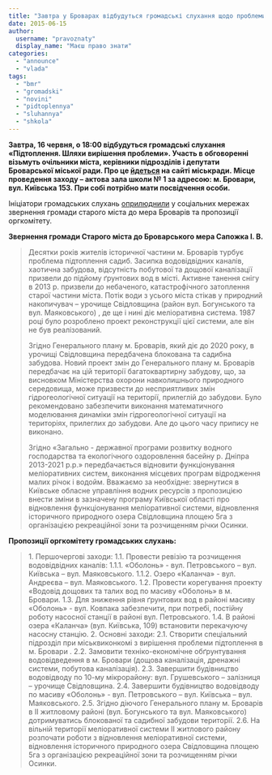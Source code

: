 ```yaml
---
title: "Завтра у Броварах відбудуться громадські слухання щодо проблеми підтоплення старого міста"
date: 2015-06-15
author: 
  username: "pravoznaty"
  display_name: "Маєш право знати"
categories: 
  - "announce"
  - "vlada"
tags: 
  - "bmr"
  - "gromadski"
  - "novini"
  - "pidtoplennya"
  - "sluhannya"
  - "shkola"
---
```


**Завтра, 16 червня, о 18:00 відбудуться громадські слухання «Підтоплення. Шляхи вирішення проблеми». Участь в обговоренні візьмуть очільники міста, керівники підрозділів і депутати Броварської міської ради. Про це [йдеться](http://www.brovary.kiev.ua/%C2%ABp%D1%96dtoplennya-shlyakhi-vir%D1%96shennya-problemi%C2%BB) на сайті міськради. Місце проведення заходу – актова зала школи № 1 за адресою: м. Бровари, вул. Київська 153. При собі потрібно мати посвідчення особи.**

Ініціатори громадських слухань [оприлюднили](https://www.facebook.com/bazhen.levkovets/posts/1600482203536522?pnref=story) у соціальних мережах звернення громади старого міста до мера Броварів та пропозиції оргкомітету.

**Звернення громади Старого міста до Броварського мера Сапожка І. В.**

> Десятки років жителів історичної частини м. Броварів турбує проблема підтоплення садиб. Засипка водовідвідних каналів, хаотична забудова, відсутність побутової та дощової каналізації призвели до підйому ґрунтових вод в місті. Активне танення снігу в 2013 р. призвели до небаченого, катастрофічного затоплення старої частини міста. Потік води з усього міста стікав у природний накопичувач – урочище Свідловщина (район вул. Богунського та вул. Маяковського) , де ще і нині діє меліоративна система. 1987 році було розроблено проект реконструкції цієї системи, але він не був реалізований.
> 
> Згідно Генерального плану м. Броварів, який діє до 2020 року, в урочищі Свідловщина передбачена блокована та садибна забудова. Новий проект змін до Генерального плану м. Броварів передбачає на цій території багатоквартирну забудову, що, за висновком Міністерства охорони навколишнього природного середовища, може призвести до несприятливих змін гідрогеологічної ситуації на території, прилеглій до забудови. Було рекомендовано забезпечити виконання математичного моделювання динаміки змін гідрогеологічної ситуації на територіях, прилеглих до забудови. Але до цього часу припису не виконано.
> 
> Згідно «Загально - державної програми розвитку водного господарства та екологічного оздоровлення басейну р. Дніпра 2013-2021 р.р.» передбачається відновити функціонування меліоративних систем, виконання місцевих програм відродження малих річок і водойм. Вважаємо за необхідне: звернутися в Київське обласне управління водних ресурсів з пропозицією внести зміни в зазначену програму Київської області про відновлення функціонування меліоративної системи, відновлення історичного природного озера Свідловщина площею 5га з організацією рекреаційної зони та розчищенням річки Осинки.

**Пропозиції оргкомітету громадських слухань:**

> 1\. Першочергові заходи: 1.1. Провести ревізію та розчищення водовідвідних каналів: 1.1.1. «Оболонь» - вул. Петровського – вул. Київська – вул. Маяковського. 1.1.2. Озеро «Каланча» - вул. Андреєва – вул. Маяковського. 1.2. Провести корегування проекту «Водовід дощових та талих вод по масиву «Оболонь» в м. Бровари. 1.3. Для зниження рівня ґрунтових вод в районі масиву «Оболонь» - вул. Ковпака забезпечити, при потребі, постійну роботу насосної станції в районі вул. Петровського. 1.4. В районі озера «Каланча» (вул. Київська, 109) встановити перекачуючу насосну станцію. 2. Основні заходи: 2.1. Створити спеціальний підрозділ при міськвиконкомі з вирішення проблеми підтоплення в м. Бровари . 2.2. Замовити техніко-економічне обґрунтування водовідведення в м. Бровари (дощова каналізація, дренажні системи, побутова каналізація). 2.3. Завершити будівництво водовідводу по 10-му мікрорайону: вул. Грушевського – залізниця – урочище Свідловщина. 2.4. Завершити будівництво водовідводу по масиву «Оболонь» - вул. Петровського – вул. Київська – вул. Маяковського. 2.5. Згідно діючого Генерального плану м. Броварів в ІІ житловому районі (вул. Богунського та вул. Маяковського) дотримуватись блокованої та садибної забудови території. 2.6. На вільній території меліоративної системи ІІ житлового району розпочати роботи з відновлення меліоративної системи, відновлення історичного природного озера Свідловщина площею 5га з організацією рекреаційної зони та розчищенням річки Осинки.
